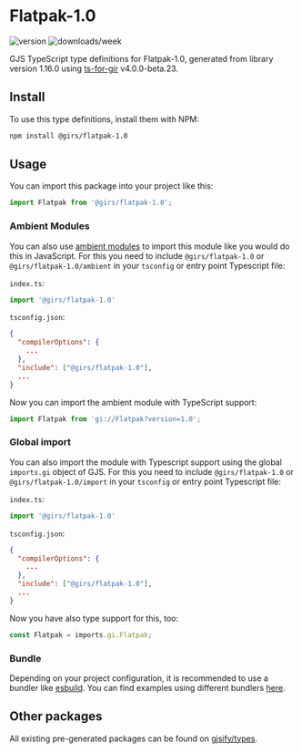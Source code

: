 
# Flatpak-1.0

![version](https://img.shields.io/npm/v/@girs/flatpak-1.0)
![downloads/week](https://img.shields.io/npm/dw/@girs/flatpak-1.0)


GJS TypeScript type definitions for Flatpak-1.0, generated from library version 1.16.0 using [ts-for-gir](https://github.com/gjsify/ts-for-gir) v4.0.0-beta.23.


## Install

To use this type definitions, install them with NPM:
```bash
npm install @girs/flatpak-1.0
```

## Usage

You can import this package into your project like this:
```ts
import Flatpak from '@girs/flatpak-1.0';
```

### Ambient Modules

You can also use [ambient modules](https://github.com/gjsify/ts-for-gir/tree/main/packages/cli#ambient-modules) to import this module like you would do this in JavaScript.
For this you need to include `@girs/flatpak-1.0` or `@girs/flatpak-1.0/ambient` in your `tsconfig` or entry point Typescript file:

`index.ts`:
```ts
import '@girs/flatpak-1.0'
```

`tsconfig.json`:
```json
{
  "compilerOptions": {
    ...
  },
  "include": ["@girs/flatpak-1.0"],
  ...
}
```

Now you can import the ambient module with TypeScript support: 

```ts
import Flatpak from 'gi://Flatpak?version=1.0';
```

### Global import

You can also import the module with Typescript support using the global `imports.gi` object of GJS.
For this you need to include `@girs/flatpak-1.0` or `@girs/flatpak-1.0/import` in your `tsconfig` or entry point Typescript file:

`index.ts`:
```ts
import '@girs/flatpak-1.0'
```

`tsconfig.json`:
```json
{
  "compilerOptions": {
    ...
  },
  "include": ["@girs/flatpak-1.0"],
  ...
}
```

Now you have also type support for this, too:

```ts
const Flatpak = imports.gi.Flatpak;
```

### Bundle

Depending on your project configuration, it is recommended to use a bundler like [esbuild](https://esbuild.github.io/). You can find examples using different bundlers [here](https://github.com/gjsify/ts-for-gir/tree/main/examples).

## Other packages

All existing pre-generated packages can be found on [gjsify/types](https://github.com/gjsify/types).

